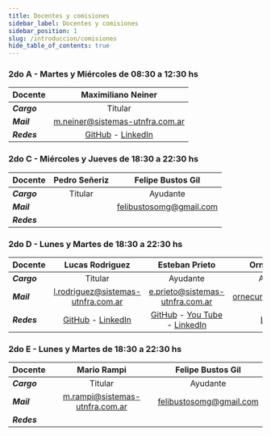 ```yaml
---
title: Docentes y comisiones
sidebar_label: Docentes y comisiones
sidebar_position: 1
slug: /introduccion/comisiones
hide_table_of_contents: true
---
```

### 2do A - Martes y Miércoles de 08:30 a 12:30 hs

| **Docente** |                     Maximiliano Neiner                      |
| :---------- | :---------------------------------------------------------: |
| ***Cargo*** |                           Titular                           |
| ***Mail***  |               m.neiner@sistemas-utnfra.com.ar               |
| ***Redes*** | [GitHub](https://t.ly/oVso) - [LinkedIn](https://t.ly/yQHh) |

### 2do C - Miércoles y Jueves de 18:30 a 22:30 hs

| **Docente** | Pedro Señeriz            |  Felipe Bustos Gil                |        
| :---------- | :------------------------: | :----------------------------: | 
| ***Cargo*** | Titular                    | Ayudante                       |                          
| ***Mail***  | |felibustosomg@gmail.com|        
| ***Redes*** |  | 


### 2do D - Lunes y Martes de 18:30 a 22:30 hs

| **Docente** | Lucas Rodriguez            |  Esteban Prieto                | Ornela Curcio | Ignacio Smirlian       
| :---------- | :------------------------: | :----------------------------: | :----------:  | :----------: |
| ***Cargo*** | Titular                    | Ayudante                       | Ayudante      | Ayudante                         
| ***Mail***  |l.rodriguez@sistemas-utnfra.com.ar|e.prieto@sistemas-utnfra.com.ar|ornecurcio@gmail.com|ignaciosmirlian@gmail.com   
| ***Redes*** | [GitHub](https://bit.ly/3dtLuzV) - [LinkedIn](https://bit.ly/3c2L7vQ) | [GitHub](https://t.ly/piPe) - [You Tube](https://t.ly/m7xL) - [LinkedIn](https://t.ly/6iWq) | [LinkedIn](https://bit.ly/3dGFGDq) |  [LinkedIn](https://bit.ly/3Au4ZSa) | 



### 2do E - Lunes y Martes de 18:30 a 22:30 hs

| **Docente** |                      Mario Rampi                       |                       Felipe Bustos Gil                  |  
| :---------- | :---------------------------------------------------------: | :---------------------------------------------------------: | 
| ***Cargo*** |                           Titular                           |                           Ayudante                           |                     
| ***Mail***  |              m.rampi@sistemas-utnfra.com.ar    |             felibustosomg@gmail.com    |          
| ***Redes*** | 
